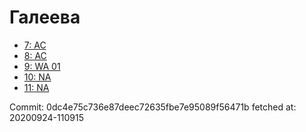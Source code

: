 # Галеева
- [7: AC](7.md)
- [8: AC](8.md)
- [9: WA 01](9.md)
- [10: NA](10.md)
- [11: NA](11.md)

Commit: 0dc4e75c736e87deec72635fbe7e95089f56471b
 fetched at: 20200924-110915
